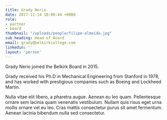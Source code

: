 ```yaml
---
title: Grady Nerio
date: 2017-11-14 10:00:44 +0000
role:
- partner
- board
thumbnail: "/uploads/people/filipe-almeida.jpg"
sub_heading: Head of Board
email: grady@belkirkcollege.com
linkedin: ''
layout: 'person'
---
```


Grady Nerio joined the Belkirk Board in 2015.

Grady received his Ph.D in Mechanical Engineering from Stanford in 1978, and has worked with prestigious companies such as Boeing and Lockheed Martin.

Nulla vitae elit libero, a pharetra augue. Aenean eu leo quam. Pellentesque ornare sem lacinia quam venenatis vestibulum. Nullam quis risus eget urna mollis ornare vel eu leo. Cras mattis consectetur purus sit amet fermentum. Aenean lacinia bibendum nulla sed consectetur.

